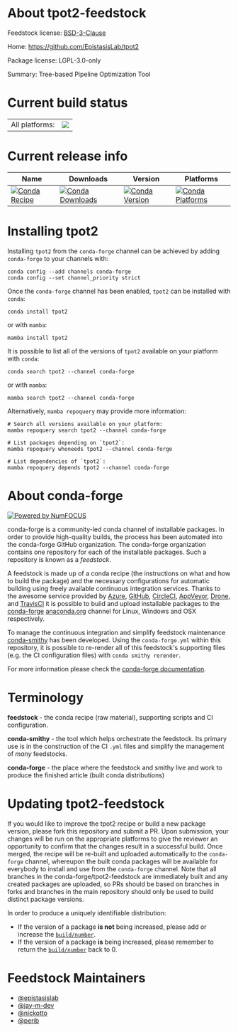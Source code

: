 About tpot2-feedstock
=====================

Feedstock license: [BSD-3-Clause](https://github.com/conda-forge/tpot2-feedstock/blob/main/LICENSE.txt)

Home: https://github.com/EpistasisLab/tpot2

Package license: LGPL-3.0-only

Summary: Tree-based Pipeline Optimization Tool

Current build status
====================


<table><tr><td>All platforms:</td>
    <td>
      <a href="https://dev.azure.com/conda-forge/feedstock-builds/_build/latest?definitionId=19441&branchName=main">
        <img src="https://dev.azure.com/conda-forge/feedstock-builds/_apis/build/status/tpot2-feedstock?branchName=main">
      </a>
    </td>
  </tr>
</table>

Current release info
====================

| Name | Downloads | Version | Platforms |
| --- | --- | --- | --- |
| [![Conda Recipe](https://img.shields.io/badge/recipe-tpot2-green.svg)](https://anaconda.org/conda-forge/tpot2) | [![Conda Downloads](https://img.shields.io/conda/dn/conda-forge/tpot2.svg)](https://anaconda.org/conda-forge/tpot2) | [![Conda Version](https://img.shields.io/conda/vn/conda-forge/tpot2.svg)](https://anaconda.org/conda-forge/tpot2) | [![Conda Platforms](https://img.shields.io/conda/pn/conda-forge/tpot2.svg)](https://anaconda.org/conda-forge/tpot2) |

Installing tpot2
================

Installing `tpot2` from the `conda-forge` channel can be achieved by adding `conda-forge` to your channels with:

```
conda config --add channels conda-forge
conda config --set channel_priority strict
```

Once the `conda-forge` channel has been enabled, `tpot2` can be installed with `conda`:

```
conda install tpot2
```

or with `mamba`:

```
mamba install tpot2
```

It is possible to list all of the versions of `tpot2` available on your platform with `conda`:

```
conda search tpot2 --channel conda-forge
```

or with `mamba`:

```
mamba search tpot2 --channel conda-forge
```

Alternatively, `mamba repoquery` may provide more information:

```
# Search all versions available on your platform:
mamba repoquery search tpot2 --channel conda-forge

# List packages depending on `tpot2`:
mamba repoquery whoneeds tpot2 --channel conda-forge

# List dependencies of `tpot2`:
mamba repoquery depends tpot2 --channel conda-forge
```


About conda-forge
=================

[![Powered by
NumFOCUS](https://img.shields.io/badge/powered%20by-NumFOCUS-orange.svg?style=flat&colorA=E1523D&colorB=007D8A)](https://numfocus.org)

conda-forge is a community-led conda channel of installable packages.
In order to provide high-quality builds, the process has been automated into the
conda-forge GitHub organization. The conda-forge organization contains one repository
for each of the installable packages. Such a repository is known as a *feedstock*.

A feedstock is made up of a conda recipe (the instructions on what and how to build
the package) and the necessary configurations for automatic building using freely
available continuous integration services. Thanks to the awesome service provided by
[Azure](https://azure.microsoft.com/en-us/services/devops/), [GitHub](https://github.com/),
[CircleCI](https://circleci.com/), [AppVeyor](https://www.appveyor.com/),
[Drone](https://cloud.drone.io/welcome), and [TravisCI](https://travis-ci.com/)
it is possible to build and upload installable packages to the
[conda-forge](https://anaconda.org/conda-forge) [anaconda.org](https://anaconda.org/)
channel for Linux, Windows and OSX respectively.

To manage the continuous integration and simplify feedstock maintenance
[conda-smithy](https://github.com/conda-forge/conda-smithy) has been developed.
Using the ``conda-forge.yml`` within this repository, it is possible to re-render all of
this feedstock's supporting files (e.g. the CI configuration files) with ``conda smithy rerender``.

For more information please check the [conda-forge documentation](https://conda-forge.org/docs/).

Terminology
===========

**feedstock** - the conda recipe (raw material), supporting scripts and CI configuration.

**conda-smithy** - the tool which helps orchestrate the feedstock.
                   Its primary use is in the construction of the CI ``.yml`` files
                   and simplify the management of *many* feedstocks.

**conda-forge** - the place where the feedstock and smithy live and work to
                  produce the finished article (built conda distributions)


Updating tpot2-feedstock
========================

If you would like to improve the tpot2 recipe or build a new
package version, please fork this repository and submit a PR. Upon submission,
your changes will be run on the appropriate platforms to give the reviewer an
opportunity to confirm that the changes result in a successful build. Once
merged, the recipe will be re-built and uploaded automatically to the
`conda-forge` channel, whereupon the built conda packages will be available for
everybody to install and use from the `conda-forge` channel.
Note that all branches in the conda-forge/tpot2-feedstock are
immediately built and any created packages are uploaded, so PRs should be based
on branches in forks and branches in the main repository should only be used to
build distinct package versions.

In order to produce a uniquely identifiable distribution:
 * If the version of a package **is not** being increased, please add or increase
   the [``build/number``](https://docs.conda.io/projects/conda-build/en/latest/resources/define-metadata.html#build-number-and-string).
 * If the version of a package **is** being increased, please remember to return
   the [``build/number``](https://docs.conda.io/projects/conda-build/en/latest/resources/define-metadata.html#build-number-and-string)
   back to 0.

Feedstock Maintainers
=====================

* [@epistasislab](https://github.com/epistasislab/)
* [@jay-m-dev](https://github.com/jay-m-dev/)
* [@nickotto](https://github.com/nickotto/)
* [@perib](https://github.com/perib/)

